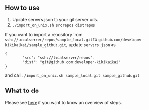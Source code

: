 ## How to use

1. Update servers.json to your git server urls.
2. `./import_on_unix.sh srcrepos distrepos`

If you want to import a repository from `ssh://localserver/repos/sample_local.git` to `github.com/developer-kikikaikai/sample_github.git`, update `servers.json` as 

```
{
        "src": "ssh://localserver/repos",
        "dist": "git@github.com:developer-kikikaikai"
}
```

and call `./import_on_unix.sh sample_local.git sample_github.git`

## What to do

Please see [here](https://qiita.com/developer-kikikaikai/items/b9e4fe4337bae3eab01b) if you want to know an overview of steps.
